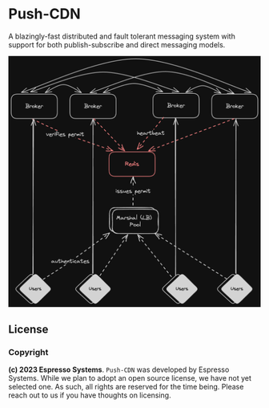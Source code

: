 # Push-CDN
A blazingly-fast distributed and fault tolerant messaging system with support for both publish-subscribe and direct messaging models.

![high level connection diagram](https://github.com/EspressoSystems/push-cdn/blob/master/diagrams/high-level-connections.png?raw=true)


## License
### Copyright
**(c) 2023 Espresso Systems**.
`Push-CDN` was developed by Espresso Systems. While we plan to adopt an open source license, we have not yet selected one. As such, all rights are reserved for the time being. Please reach out to us if you have thoughts on licensing.